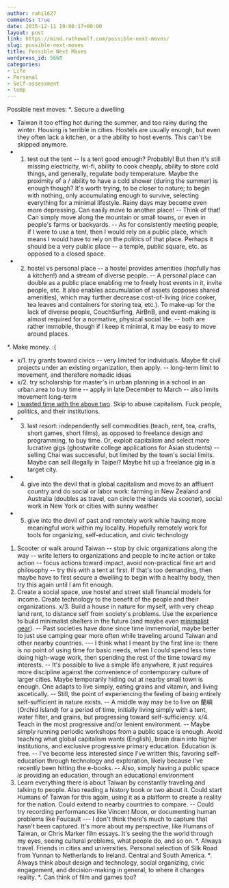 ```yaml
---
author: rahil627
comments: true
date: 2015-12-11 19:06:17+00:00
layout: post
link: https://mind.rathewolf.com/possible-next-moves/
slug: possible-next-moves
title: Possible Next Moves
wordpress_id: 5668
categories:
- Life
- Personal
- Self-assessment
- temp
---
```


Possible next moves:
*. Secure a dwelling
- Taiwan it too effing hot during the summer, and too rainy during the winter. Housing is terrible in cities. Hostels are usually enuogh, but even they often lack a kitchen, or a the ability to host events. This can't be skipped anymore.
- 1. test out the tent
-- Is a tent good enough? Probably! But then it's still missing electricity, wi-fi, ability to cook cheaply, ability to store cold things, and generally, regulate body temperature. Maybe the proximity of a / ability to have a cold shower (during the summer) is enough though? It's worth trying, to be closer to nature; to begin with nothing, only accumulating enough to survive, selecting everything for a minimal lifestyle. Rainy days may become even more depressing. Can easily move to another place! -- Think of that! Can simply move along the mountain or small towns, or even in people's farms or backyards.
-- As for consistently meeting people, if I were to use a tent, then I would rely on a public place, which means I would have to rely on the politics of that place. Perhaps it should be a very public place -- a temple, public square, etc. as opposed to a closed space.
- 2. hostel vs personal place
-- a hostel provides amenities (hopfully has a kitchen!) and a stream of diverse people.
-- A personal place can double as a public place enabling me to freely host events in it, invite people, etc. It also enables accumulation of assets (opposes shared amenities), which may further decrease cost-of-living (rice cooker, tea leaves and containers for storing tea, etc.). To make-up for the lack of diverse people, CouchSurfing, AirBnB, and event-making is almost required for a normative, physical social life.
-- both are rather immobile, though if I keep it minimal, it may be easy to move around places.

*. Make money. :(
- x/1. try grants toward civics
-- very limited for individuals. Maybe fit civil projects under an existing organization, then apply.
-- long-term limit to movement, and therefore nomadic ideas
- x/2. try scholarship for master's in urban planning in a school in an urban area to buy time
-- apply in late December to March
-- also limits movement long-term
- [I wasted time with the above two](https://mind.rathewolf.com/the-ideal-work). Skip to abuse capitalism. Fuck people, politics, and their institutions.
- 3. last resort: independently sell commodities (teach, rent, tea, crafts, short games, short films), as opposed to freelance design and programming, to buy time. Or, exploit capitalism and select more lucrative gigs (ghostwrite college applications for Asian students)
-- selling Chai was successful, but limited by the town's social limits. Maybe can sell illegally in Taipei? Maybe hit up a freelance gig in a target city.
- 4. give into the devil that is global capitalism and move to an affluent country and do social or labor work: farming in New Zealand and Australia (doubles as travel, can circle the islands via scooter), social work in New York or cities with sunny weather
- 5. give into the devil of past and remotely work while having more meaningful work within my locality. Hopefully remotely work for tools for organizing, self-education, and civic technology

1. Scooter or walk around Taiwan
-- stop by civic organizations along the way
-- write letters to organizations and people to incite action or take action
-- focus actions toward impact, avoid non-practical fine art and philosophy
-- try this with a tent at first. If that's too demanding, then maybe have to first secure a dwelling to begin with a healthy body, then try this again until I am fit enough.
2. Create a social space, use hostel and street stall financial models for income. Create technology to the benefit of the people and their organizations.
x/3. Build a house in nature for myself, with very cheap land rent, to distance self from society's problems. Use the experience to build minimalist shelters in the future (and maybe even [minimalist gear](https://mind.rathewolf.com/everything-i-own)).
-- Past societies have done since time immemorial, maybe better to just use camping gear more often while traveling around Taiwan and other nearby countries.
--- I think what I meant by the first line is: there is no point of using time for basic needs, when I could spend less time doing high-wage work, then spending the rest of the time toward my interests.
-- It's possible to live a simple life anywhere, it just requires more discipline against the convenience of contemporary culture of larger cities. Maybe temporarily hiding out at nearby small town is enough. One adapts to live simply, eating grains and vitamin, and living ascetically.
-- Still, the point of experiencing the feeling of being entirely self-sufficient in nature exists.
-- A middle way may be to live on 蘭嶼 (Orchid Island) for a period of time, initially living simply with a tent, water filter, and grains, but progressing toward self-sufficiency.
x/4. Teach in the most progressive and/or lenient environment.
-- Maybe simply running periodic workshops from a public space is enough. Avoid teaching what global capitalism wants (English), brain drain into higher institutions, and exclusive progressive primary education. Education is free.
-- I've become less interested since I've written this, favoring self-education through technology and exploration, likely because I've recently been hitting the e-books.
-- Also, simply having a public space _is_ providing an education, through an educational environment
5. Learn everything there is about Taiwan by constantly traveling and talking to people. Also reading a history book or two about it. Could start Humans of Taiwan for this again, using it as a platform to create a reality for the nation. Could extend to nearby countries to compare.
-- Could try recording performances like Vincent Moon, or documenting human problems like Foucault
--- I don't think there's much to capture that hasn't been captured. It's more about my perspective, like Humans of Taiwan, or Chris Marker film essays. It's seeing the the world through my eyes, seeing cultural problems, what people do, and so on.
*. Always travel. Friends in cities and universities. Personal selection of Silk Road from Yunnan to Netherlands to Ireland. Central and South America.
*. Always think about design and technology, social organizing, civic engagement, and decision-making in general, to where it changes reality.
*. Can think of film and games too?
